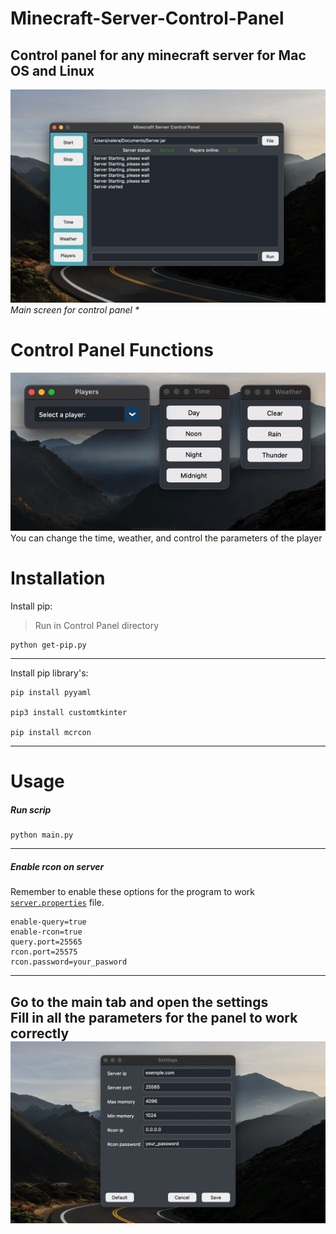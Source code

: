 # Minecraft-Server-Control-Panel
Control panel for any minecraft server for Mac OS and Linux
---
![](documentation_images/started_screen.png)<br />
_Main screen for control panel *_

# Control Panel Functions
![](documentation_images/functions.gif)<br />
You can change the time, weather, and control the parameters of the player

# Installation
Install pip:
>Run in Control Panel directory 
```
python get-pip.py
```
---
Install pip library's:
```
pip install pyyaml

pip3 install customtkinter

pip install mcrcon
```
---
# Usage
##### Run scrip
```
python main.py 
```
---
##### Enable rcon on server
Remember to enable these options for the program to work [```server.properties```](https://minecraft.gamepedia.com/Server.properties) file.
```
enable-query=true
enable-rcon=true
query.port=25565
rcon.port=25575
rcon.password=your_pasword
```
---
Go to the main tab and open the settings<br />
Fill in all the parameters for the panel to work correctly<br />
![](documentation_images/settings.png)
---
